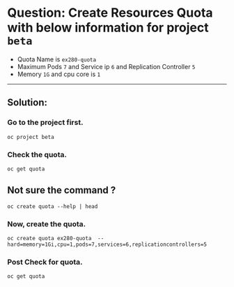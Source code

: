 # Question: Create Resources Quota with below information for project `beta`
- Quota Name is `ex280-quota`
- Maximum  Pods `7` and Service ip `6` and Replication Controller `5` 
- Memory `1G` and cpu core is `1`
--- 
## Solution:

### Go to the project first.
```
oc project beta
```
### Check the quota.
```
oc get quota
```
## Not sure the command ?
```
oc create quota --help | head
```
### Now, create the quota.
```
oc create quota ex280-quota  --hard=memory=1Gi,cpu=1,pods=7,services=6,replicationcontrollers=5
```

### Post Check for quota.
```
oc get quota
```
